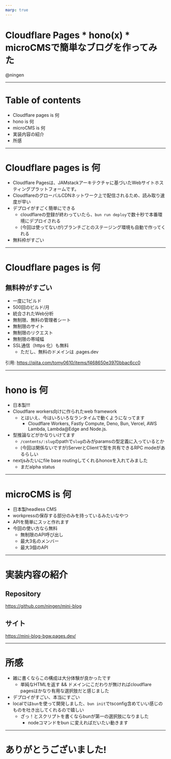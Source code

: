 ```yaml
---
marp: true
---
```


# Cloudflare Pages * hono(x) * microCMSで簡単なブログを作ってみた

@ningen

---

# Table of contents

- Cloudflare pages is 何
- hono is 何
- microCMS is 何
- 実装内容の紹介
- 所感

---

# Cloudflare pages is 何


- Cloudflare Pagesは、JAMstackアーキテクチャに基づいたWebサイトホスティングプラットフォームです。
- CloudflareのグローバルCDNネットワーク上で配信されるため、読み取り速度が早い
- デプロイがすごく簡単にできる
  - cloudflareの登録が終わっていたら、`bun run deploy`で数十秒で本番環境にデプロイされる
  - (今回は使ってないが)ブランチごとのステージング環境も自動で作ってくれる
- 無料枠がすごい

---
# Cloudflare pages is 何

## 無料枠がすごい

- 一度に1ビルド
- 500回のビルド/月
- 統合されたWeb分析
- 無制限、無料の管理者シート
- 無制限のサイト
- 無制限のリクエスト
- 無制限の帯域幅
- SSL通信（https 化）も無料
  - ただし、無料のドメインは .pages.dev

引用: https://qiita.com/tomy0610/items/f468650e3970bbac6cc0

---

# hono is 何 

- 日本製!!!
- Cloudflare workers向けに作られたweb framework
  - とはいえ、今はいろいろなランタイムで動くようになってます
    - Cloudflare Workers, Fastly Compute, Deno, Bun, Vercel, AWS Lambda, Lambda@Edge and Node.js.
- 型推論などがかなりいけてます
  - `/contents/:slug`のpathで`slug`のみがparamsの型定義に入っているとか
  - (今回は関係ないですが)ServerとClientで型を共有できるRPC modeがあるらしい
- nextjsみたいにfile base routingしてくれるhonoxを入れてみました
  - まだalpha status

--- 

# microCMS is 何

- 日本製headless CMS
- workpressの保存する部分のみを持っているみたいなやつ
- APIを簡単にスッと作れます
- 今回の使い方なら無料
  - 無制限のAPI呼び出し
  - 最大3名のメンバー
  - 最大3個のAPI

--- 

# 実装内容の紹介

## Repository

https://github.com/ningen/mini-blog

## サイト

https://mini-blog-bgw.pages.dev/

---

# 所感

- 雑に書くならこの構成は大分体験が良かったです
  - 単純なHTMLを返す && ドメインにこだわりが無ければcloudflare pagesはかなり有用な選択肢だと感じました
- デプロイがすごい、本当にすごい
- localでは`bun`を使って開発しました、`bun init`でtsconfig含めていい感じのものを吐き出してくれるので嬉しい
  - ざっ！とスクリプトを書くならbunが第一の選択肢になりました
    - nodeコマンドをbun に変えればだいたい動きます

--- 

# ありがとうございました!